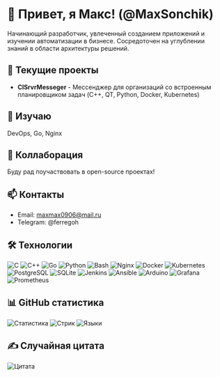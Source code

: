 # 👋 Привет, я Макс! (@MaxSonchik)

Начинающий разработчик, увлеченный созданием приложений и изучении автоматизации в бизнесе. Сосредоточен на углублении знаний в области архитектуры решений.

## 🔭 Текущие проекты
- **ClSrvrMesseger** - Мессенджер для организаций со встроенным планировщиком задач (C++, QT, Python, Docker, Kubernetes)

## 🌱 Изучаю
DevOps, Go, Nginx

## 👯 Коллаборация
Буду рад поучаствовать в open-source проектах!

## 📫 Контакты
- Email: maxmax0906@mail.ru
- Telegram: @ferregoh

## 🛠️ Технологии
![C](https://img.shields.io/badge/c-%2300599C.svg?style=for-the-badge&logo=c&logoColor=white)
![C++](https://img.shields.io/badge/c++-%2300599C.svg?style=for-the-badge&logo=c%2B%2B&logoColor=white)
![Go](https://img.shields.io/badge/go-%2300ADD8.svg?style=for-the-badge&logo=go&logoColor=white)
![Python](https://img.shields.io/badge/python-3670A0?style=for-the-badge&logo=python&logoColor=ffdd54)
![Bash](https://img.shields.io/badge/bash_script-%23121011.svg?style=for-the-badge&logo=gnu-bash&logoColor=white)
![Nginx](https://img.shields.io/badge/nginx-%23009639.svg?style=for-the-badge&logo=nginx&logoColor=white)
![Docker](https://img.shields.io/badge/docker-%230db7ed.svg?style=for-the-badge&logo=docker&logoColor=white)
![Kubernetes](https://img.shields.io/badge/kubernetes-%23326ce5.svg?style=for-the-badge&logo=kubernetes&logoColor=white)
![PostgreSQL](https://img.shields.io/badge/postgres-%23316192.svg?style=for-the-badge&logo=postgresql&logoColor=white)
![SQLite](https://img.shields.io/badge/sqlite-%2307405e.svg?style=for-the-badge&logo=sqlite&logoColor=white)
![Jenkins](https://img.shields.io/badge/jenkins-%232C5263.svg?style=for-the-badge&logo=jenkins&logoColor=white)
![Ansible](https://img.shields.io/badge/ansible-%231A1918.svg?style=for-the-badge&logo=ansible&logoColor=white)
![Arduino](https://img.shields.io/badge/-Arduino-00979D?style=for-the-badge&logo=Arduino&logoColor=white)
![Grafana](https://img.shields.io/badge/grafana-%23F46800.svg?style=for-the-badge&logo=grafana&logoColor=white)
![Prometheus](https://img.shields.io/badge/Prometheus-E6522C?style=for-the-badge&logo=Prometheus&logoColor=white)

## 📊 GitHub статистика
![Статистика](https://github-readme-stats.vercel.app/api?username=MaxSonchik&theme=radical&hide_border=false&include_all_commits=true&count_private=true)
![Стрик](https://nirzak-streak-stats.vercel.app/?user=MaxSonchik&theme=radical&hide_border=false)
![Языки](https://github-readme-stats.vercel.app/api/top-langs/?username=MaxSonchik&theme=radical&hide_border=false&include_all_commits=true&count_private=true&layout=compact)

## ✍️ Случайная цитата
![Цитата](https://quotes-github-readme.vercel.app/api?type=horizontal&theme=radical)
